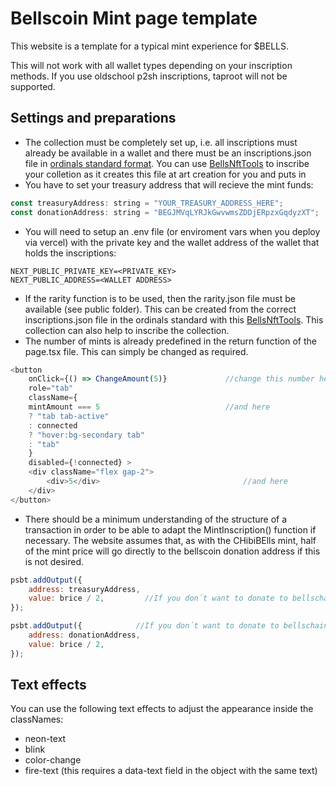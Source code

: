 # Bellscoin Mint page template

This website is a template for a typical mint experience for $BELLS. 

This will not work with all wallet types depending on your inscription methods. If you use oldschool p2sh inscriptions, taproot will not be supported. 

## Settings and preparations

- The collection must be completely set up, i.e. all inscriptions must already be available in a wallet and there must be an inscriptions.json file in [ordinals standard format](https://github.com/ordinals-wallet/ordinals-collections). You can use [BellsNftTools](https://github.com/0xsol1d/BellsNftTools) to inscribe your colletion as it creates this file at art creation for you and puts in 
- You have to set your treasury address that will recieve the mint funds:

```js
const treasuryAddress: string = "YOUR_TREASURY_ADDRESS_HERE";
const donationAddress: string = "BEGJMVqLYRJkGwvwmsZDDjERpzxGqdyzXT";       //this is the official bellschain donation address
```

- You will need to setup an .env file (or enviroment vars when you deploy via vercel) with the private key and the wallet address of the wallet that holds the inscriptions:

```
NEXT_PUBLIC_PRIVATE_KEY=<PRIVATE_KEY>
NEXT_PUBLIC_ADDRESS=<WALLET ADDRESS>
```

- If the rarity function is to be used, then the rarity.json file must be available (see public folder). This can be created from the correct inscriptions.json file in the ordinals standard with this [BellsNftTools](https://github.com/0xsol1d/BellsNftTools). This collection can also help to inscribe the collection.
- The number of mints is already predefined in the return function of the page.tsx file. This can simply be changed as required.

```js
<button
    onClick={() => ChangeAmount(5)}             //change this number here
    role="tab"
    className={
    mintAmount === 5                            //and here
    ? "tab tab-active"
    : connected
    ? "hover:bg-secondary tab"
    : "tab"
    }
    disabled={!connected} >
    <div className="flex gap-2">
        <div>5</div>                                //and here
    </div>
</button>
```

- There should be a minimum understanding of the structure of a transaction in order to be able to adapt the MintInscription() function if necessary. The website assumes that, as with the CHibiBElls mint, half of the mint price will go directly to the bellscoin donation address if this is not desired.

```js
psbt.addOutput({
    address: treasuryAddress,
    value: brice / 2,         //If you don´t want to donate to bellschain, delete the divison by 2, just "brice"
});

psbt.addOutput({            //If you don´t want to donate to bellschain, delete this output
    address: donationAddress,
    value: brice / 2,
});
```

## Text effects

You can use the following text effects to adjust the appearance inside the classNames:

- neon-text
- blink
- color-change
- fire-text (this requires a data-text field in the object with the same text)

